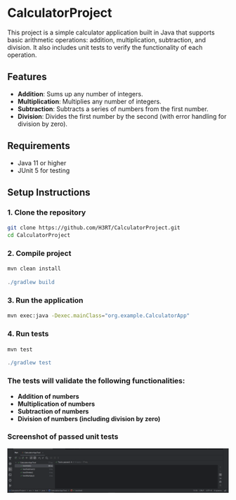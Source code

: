 # CalculatorProject


This project is a simple calculator application built in Java that supports basic arithmetic operations: addition, multiplication, subtraction, and division. It also includes unit tests to verify the functionality of each operation.

## Features

- **Addition**: Sums up any number of integers.
- **Multiplication**: Multiplies any number of integers.
- **Subtraction**: Subtracts a series of numbers from the first number.
- **Division**: Divides the first number by the second (with error handling for division by zero).

## Requirements

- Java 11 or higher
- JUnit 5 for testing

## Setup Instructions

### 1. Clone the repository

```bash
git clone https://github.com/H3RT/CalculatorProject.git
cd CalculatorProject
```
### 2. Compile project
```bash 
mvn clean install
```

```gradle
./gradlew build
```

### 3. Run the application
```bash
mvn exec:java -Dexec.mainClass="org.example.CalculatorApp"
```

### 4. Run tests
```bash
mvn test
```

```gradle
./gradlew test
```

### The tests will validate the following functionalities:

- **Addition of numbers**
- **Multiplication of numbers**
- **Subtraction of numbers**
- **Division of numbers (including division by zero)**

### Screenshot of passed unit tests

![alt text](unittest.PNG)

